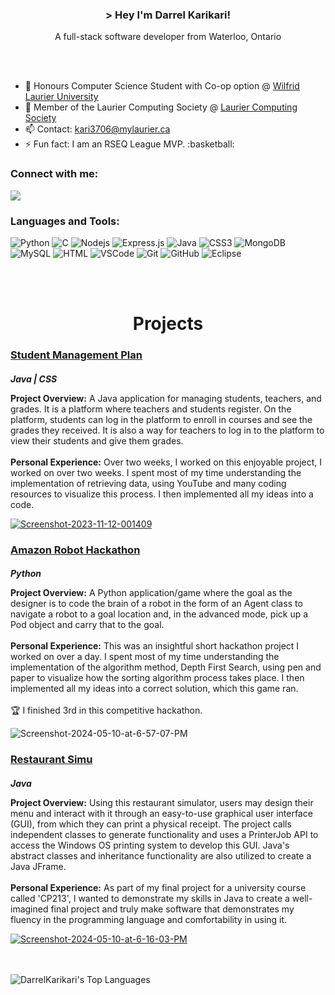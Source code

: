 <!---
DarrelKarikari/DarrelKarikari is a ✨ special ✨ repository because its `README.md` (this file) appears on your GitHub profile.
You can click the Preview link to take a look at your changes.
--->

 <!DOCTYPE html>
<html lang="en">
<head>
  <meta charset="UTF-8">
  <meta name="viewport" content="width=device-width, initial-scale=1.0">
</head>
<body>
  <!-- Header Section -->   
  <h3 align="center"> > Hey I'm Darrel Karikari!</h3>
  <p align="center"> A full-stack software developer from Waterloo, Ontario</p>
  <br><br>
  
  <ul>
    <li>🏫 Honours Computer Science Student with Co-op option @ <a href="https://www.wlu.ca/">Wilfrid Laurier University</a></li>
    <li>📰 Member of the Laurier Computing Society @ <a href="https://lauriercs.ca">Laurier Computing Society</a></li>
    <li>📫 Contact: <a href="mailto:kari3706@mylaurier.ca">kari3706@mylaurier.ca</a></li>
    <li>⚡ Fun fact: I am an RSEQ League MVP. :basketball: </li>
</ul>
  
  <h3 align="left">Connect with me:</h3>

  <a href="https://www.linkedin.com/in/darrel-karikari-b6b418274/">
    <img src="https://img.shields.io/badge/linkedin-%230077B5.svg?style=for-the-badge&logo=linkedin&logoColor=white"/>
  </a>
  
 <!-- Languages and Tools Section -->   
  <h3 align="left">Languages and Tools:</h3>
  
  ![Python](https://img.shields.io/badge/python-3670A0?style=for-the-badge&logo=python&logoColor=ffdd54)
  ![C](https://img.shields.io/badge/c-%2300599C.svg?style=for-the-badge&logo=c&logoColor=white)
  ![Nodejs](https://img.shields.io/badge/Nodejs-3C873A?style=for-the-badge&labelColor=black&logo=node.js&logoColor=3C873A)
  ![Express.js](https://img.shields.io/badge/Express.js-000000?style=for-the-badge&logo=express&logoColor=white)
  ![Java](https://img.shields.io/badge/java-%23ED8B00.svg?style=for-the-badge&logo=openjdk&logoColor=white)
  ![CSS3](https://img.shields.io/badge/css3-%231572B6.svg?style=for-the-badge&logo=css3&logoColor=white)
  ![MongoDB](https://img.shields.io/badge/MongoDB-%234ea94b.svg?style=for-the-badge&logo=mongodb&logoColor=white)
  ![MySQL](https://img.shields.io/badge/mysql-4479A1.svg?style=for-the-badge&logo=mysql&logoColor=white)
  ![HTML](https://img.shields.io/badge/HTML5-E34F26?style=for-the-badge&logo=html5&logoColor=white) 
  ![VSCode](https://img.shields.io/badge/Visual_Studio-0078d7?style=for-the-badge&logo=visual%20studio&logoColor=white)
  ![Git](https://img.shields.io/badge/Git-F05032?style=for-the-badge&logo=git&logoColor=white)
  ![GitHub](https://img.shields.io/badge/github-%23121011.svg?style=for-the-badge&logo=github&logoColor=white)
  ![Eclipse](https://img.shields.io/badge/Eclipse-FE7A16.svg?style=for-the-badge&logo=Eclipse&logoColor=white)

<br>
<br>

  <!-- Projects Section -->   
  <h1 style="text-align: center;">Projects</h1>

  <div>
    <h3><a href="https://https://github.com/DarrelKarikari/Management-Plan/tree/main">Student Management Plan</a></h3>
    <h5 style="margin-bottom: 0px;"> Java | CSS </h5>
    <div>
      <p class="project-description">
        <strong>Project Overview:</strong>
        A Java application for managing students, teachers, and grades. It is a platform where teachers and students register. On the platform, students can log in the platform to enroll in courses and see the grades they received. It is also a way for teachers to log in to the platform to view their students and give them grades.
        <br><br>
        <strong>Personal Experience:</strong>
        Over two weeks, I worked on this enjoyable project, I worked on over two weeks. I spent most of my time understanding the implementation of retrieving data, using YouTube and many coding resources to visualize this process. I then implemented all my ideas into a code.
      </p>
      <a href="https://ibb.co/WnfZYS8"><img src="https://user-images.githubusercontent.com/20374208/45230776-a66f7a00-b2d2-11e8-9900-21e8bd812cfe.jpg" alt="Screenshot-2023-11-12-001409" border="0"></a>
    </div>
  </div>

  <div>
    <h3><a href="https://github.com/DarrelKarikari/Amazon-AR-Hackathon">Amazon Robot Hackathon</a></h3>
    <h5 style="margin-bottom: 0px;"> Python </h5>
    <div>
      <p class="project-description">
        <strong>Project Overview:</strong>
       A Python application/game where the goal as the designer is to code the brain of a robot in the form of an Agent class to navigate a robot to a goal location and, in the advanced mode, pick up a Pod object and carry that to the goal.
        <br><br>
        <strong>Personal Experience:</strong>
        This was an insightful short hackathon project I worked on over a day. I spent most of my time understanding the implementation of the algorithm method, Depth First Search, using pen and paper to visualize how the sorting algorithm process takes place. I then implemented all my ideas into a correct solution, which this game ran.<br><br>
        🏆 I finished 3rd in this competitive hackathon.
      </p>
    <img src="https://i.ibb.co/B44hGkQ/Screenshot-2024-05-10-at-6-57-07-PM.png" alt="Screenshot-2024-05-10-at-6-57-07-PM" border="0">
    </div>
  </div>

  <div>
    <h3><a href="https://github.com/DarrelKarikari/Restaurant-Sim">Restaurant Simu</a></h3>
    <h5 style="margin-bottom: 0px;">Java</h5>
    <div>
      <p class="project-description">
        <strong>Project Overview:</strong>
        Using this restaurant simulator, users may design their menu and interact with it through an easy-to-use graphical user interface (GUI), from which they can print a physical receipt. The project calls independent classes to generate functionality and uses a PrinterJob API to access the Windows OS printing system to develop this GUI. Java's abstract classes and inheritance functionality are also utilized to create a Java JFrame.
        <br><br>
        <strong>Personal Experience:</strong>
        As part of my final project for a university course called 'CP213', I wanted to demonstrate my skills in Java to create a well-imagined final project and truly make software that demonstrates my fluency in the programming language and comfortability in using it.
      </p>
      <a href="https://ibb.co/2tndy00"><img src="https://i.ibb.co/7WYKXxx/Screenshot-2024-05-10-at-6-16-03-PM.png" alt="Screenshot-2024-05-10-at-6-16-03-PM" border="0"></a>  </div>
  </div>
<br><br>

![DarrelKarikari's Top Languages](https://github-readme-stats.vercel.app/api/top-langs/?username=DarrelKarikari&theme=react&show_icons=true&hide_border=true&layout=compact)
</body>
</html>


